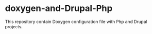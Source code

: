 doxygen-and-Drupal-Php
======================

This repository contain  Doxygen configuration file with Php and Drupal projects. 